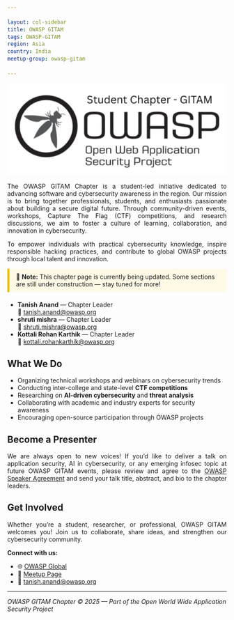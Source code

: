 ```yaml
---

layout: col-sidebar
title: OWASP GITAM
tags: OWASP-GITAM
region: Asia
country: India
meetup-group: owasp-gitam

---
```

<img src="https://github.com/OWASP/www-chapter-gitam/blob/main/owasp%20gitam%20banner.jpg?raw=true" width="960" alt="OWASPLogo">

<p style='text-align: justify;'>
The OWASP GITAM Chapter is a student-led initiative dedicated to advancing software and cybersecurity awareness in the region. 
Our mission is to bring together professionals, students, and enthusiasts passionate about building a secure digital future. 
Through community-driven events, workshops, Capture The Flag (CTF) competitions, and research discussions, we aim to foster a culture of learning, collaboration, and innovation in cybersecurity.
</p>

<p style='text-align: justify;'>
To empower individuals with practical cybersecurity knowledge, inspire responsible hacking practices, and contribute to global OWASP projects through local talent and innovation.
</p>

<div style="background-color:#fffae6;border-left:5px solid #f0c000;padding:10px 15px;margin-bottom:20px;">
  🚧 <strong>Note:</strong> This chapter page is currently being updated. Some sections are still under construction — stay tuned for more!
</div>

- **Tanish Anand** — Chapter Leader  
  📧 [tanish.anand@owasp.org](mailto:tanish.anand@owasp.org)
- **shruti mishra** — Chapter Leader  
  📧 [shruti.mishra@owasp.org](mailto:shruti.mishra@owasp.org)
- **Kottali Rohan Karthik** — Chapter Leader  
  📧 [kottali.rohankarthik@owasp.org](mailto:kottali.rohankarthik@owasp.org)

 ## What We Do
- Organizing technical workshops and webinars on cybersecurity trends  
- Conducting inter-college and state-level **CTF competitions**  
- Researching  on **AI-driven cybersecurity** and **threat analysis**  
- Collaborating with academic and industry experts for security awareness  
- Encouraging open-source participation through OWASP projects  

## Become a Presenter
<p style='text-align: justify;'>
We are always open to new voices!  
If you’d like to deliver a talk on application security, AI in cybersecurity, or any emerging infosec topic at future OWASP GITAM events, please review and agree to the 
<a href="/www-policy/speaker-agreement" target="_blank">OWASP Speaker Agreement</a> and send your talk title, abstract, and bio to the chapter leaders.
</p>


## Get Involved
<p style='text-align: justify;'>
Whether you’re a student, researcher, or professional, OWASP GITAM welcomes you!  
Join us to collaborate, share ideas, and strengthen our cybersecurity community.
</p>

**Connect with us:**
- 🌐 [OWASP Global](https://owasp.org)
- 🔗 [Meetup Page](https://www.meetup.com/owasp-gitam-chapter/)
- 📧 [tanish.anand@owasp.org](mailto:tanish.anand@owasp.org)

---

*OWASP GITAM Chapter © 2025 — Part of the Open World Wide Application Security Project*
